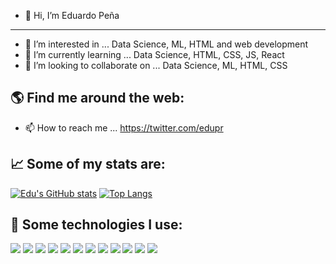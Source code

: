 - 👋 Hi, I’m Eduardo Peña
----------------------------------
- 👀 I’m interested in ... Data Science, ML, HTML and web development
- 🌱 I’m currently learning ... Data Science, HTML, CSS, JS, React
- 💞️ I’m looking to collaborate on ... Data Science, ML, HTML, CSS

🌎   Find me around the web:
----------------------------------
- 📫 How to reach me ... https://twitter.com/edupr

📈   Some of my stats are:
----------------------------------
[![Edu's GitHub stats](https://github-readme-stats.vercel.app/api?username=edupr)](https://github.com/edupr/github-readme-stats)
[![Top Langs](https://github-readme-stats.vercel.app/api/top-langs/?username=edupr)](https://github.com/edupr/github-readme-stats)

🎯   Some technologies I use:
----------------------------------
<img src="https://img.shields.io/badge/Python-FFD43B?style=for-the-badge&logo=python&logoColor=blue" /> <img src="https://img.shields.io/badge/HTML5-E34F26?style=for-the-badge&logo=html5&logoColor=white" /> <img src="https://img.shields.io/badge/JavaScript-323330?style=for-the-badge&logo=javascript&logoColor=F7DF1E" /> <img src="https://img.shields.io/badge/CSS3-1572B6?style=for-the-badge&logo=css3&logoColor=white" />
<img src="https://img.shields.io/badge/Pandas-2C2D72?style=for-the-badge&logo=pandas&logoColor=white" /> <img src="https://img.shields.io/badge/Numpy-777BB4?style=for-the-badge&logo=numpy&logoColor=white" /> <img src="https://img.shields.io/badge/mac%20os-000000?style=for-the-badge&logo=apple&logoColor=white" /> <img src="https://img.shields.io/badge/Debian-A81D33?style=for-the-badge&logo=debian&logoColor=white" /> <img src="https://img.shields.io/badge/Windows-0078D6?style=for-the-badge&logo=windows&logoColor=white" /> <img src="https://img.shields.io/badge/GIT-E44C30?style=for-the-badge&logo=git&logoColor=white" /> <img src="https://img.shields.io/badge/GitHub-100000?style=for-the-badge&logo=github&logoColor=white" /> <img src="https://img.shields.io/badge/Visual_Studio_Code-0078D4?style=for-the-badge&logo=visual%20studio%20code&logoColor=white" />


<!---
edupr/edupr is a ✨ special ✨ repository because its `README.md` (this file) appears on your GitHub profile.
You can click the Preview link to take a look at your changes.
--->
